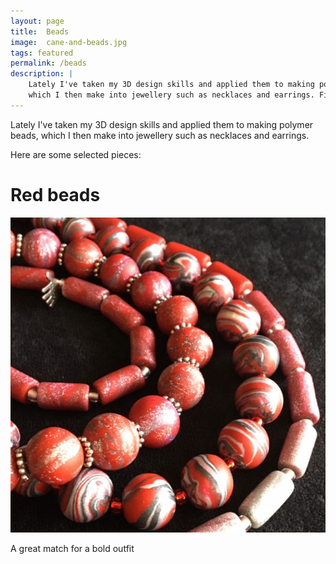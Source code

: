 ```yaml
---
layout: page
title:  Beads
image:  cane-and-beads.jpg
tags: featured
permalink: /beads
description: |
    Lately I've taken my 3D design skills and applied them to making polymer beads,
    which I then make into jewellery such as necklaces and earrings. Find more about my beads and jewellery...
---
```


Lately I've taken my 3D design skills and applied them to making polymer beads,
which I then make into jewellery such as necklaces and earrings.

Here are some selected pieces:

# Red beads

![necklace of red breads](/images/red-beads.jpg)

A great match for a bold outfit
